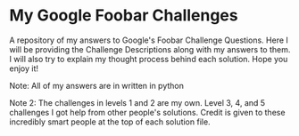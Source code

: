 # My Google Foobar Challenges
A repository of my answers to Google's Foobar Challenge Questions.
Here I will be providing the Challenge Descriptions along with my answers to them. I will also try to explain my thought process behind each solution. Hope you enjoy it!

Note: All of my answers are in written in python

Note 2: The challenges in levels 1 and 2 are my own. Level 3, 4, and 5 challenges I got help from other people's solutions. Credit is given to these incredibly smart people at the top of each solution file.
